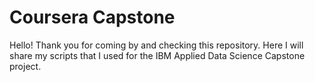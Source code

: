 # Coursera Capstone
Hello! 
Thank you for coming by and checking this repository.
Here I will share my scripts that I used for the IBM Applied Data Science Capstone project.
